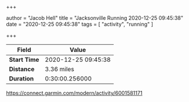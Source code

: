+++

author = "Jacob Hell"
title = "Jacksonville Running 2020-12-25 09:45:38"
date = "2020-12-25 09:45:38"
tags = [
    "activity", "running"
]

+++

<!--more-->

|Field  |Value  |
|--- | --- |
|**Start Time**|2020-12-25 09:45:38|
|**Distance**|3.36 miles|
|**Duration**|0:30:00.256000|

https://connect.garmin.com/modern/activity/6001581171